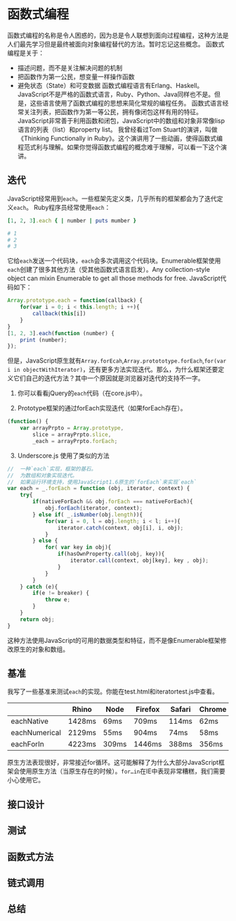 # 函数式编程
函数式编程的名称是令人困惑的，因为总是令人联想到面向过程编程，这种方法是人们最先学习但是最终被面向对象编程替代的方法。暂时忘记这些概念。
函数式编程是关于：
- 描述问题，而不是关注解决问题的机制
- 把函数作为第一公民，想变量一样操作函数
- 避免状态（State）和可变数据
函数式编程语言有Erlang、Haskell。JavaScript不是严格的函数式语言，Ruby、Python、Java同样也不是。但是，这些语言使用了函数式编程的思想来简化常规的编程任务。
函数式语言经常关注列表，把函数作为第一等公民，拥有像闭包这样有用的特征。JavaScript非常善于利用函数和闭包，JavaScript中的数组和对象非常像lisp语言的列表（list）和property list。
我曾经看过Tom Stuart的演讲，叫做《Thinking Functionally in Ruby》。这个演讲用了一些动画，使得函数式编程范式利与理解。如果你觉得函数式编程的概念难于理解，可以看一下这个演讲。

## 迭代
JavaScript经常用到`each`。一些框架先定义类，几乎所有的框架都会为了迭代定义`each`。
Ruby程序员经常使用`each`：
```ruby
[1, 2, 3].each { | number | puts mumber }

# 1
# 2
# 3

```
它给`each`发送一个代码块，`each`会多次调用这个代码块。Enumerable框架使用`each`创建了很多其他方法（受其他函数式语言启发）。Any collection-style object can mixin Enumerable to  get all those methods for free.
JavaScript代码如下：
```JavaScript
Array.prototype.each = function(callback) {
    for(var i = 0; i < this.length; i ++){
        callback(this[i])
    }
}
[1, 2, 3].each(function (number) {
    print (number);
});
```
但是，JavaScript原生就有`Array.forEcah`,`Array.protototype.forEach`,`for(var i in objectWithIterator)`，还有更多方法实现迭代。那么，为什么框架还要定义它们自己的迭代方法？其中一个原因就是浏览器对迭代的支持不一字。

1. 你可以看看jQuery的`each`代码（在core.js中）。

2. Prototype框架的通过forEach实现迭代（如果forEach存在）。
```JavaScript
(function() {
    var arrayPrpto = Array.prototype,
        slice = arrayPrpto.slice,
        _each = arrayPrpto.forEach;
```

3. Underscore.js 使用了类似的方法
```JavaScript
//  一种`each`实现，框架的基石。
//  为数组和对象实现迭代。
//  如果运行环境支持，使用JavaScript1.6原生的`forEach`来实现`each`
var each = _.forEach = function (obj, iterator, context) {
    try{
        if(nativeForEach && obj.forEach === nativeForEach){
            obj.forEach(iterator, context);
        } else if( _.isNumber(obj.length)){
            for(var i = 0, l = obj.length; i < l; i++){
                iterator.catch(context, obj[i], i, obj);
            }
        } else {
            for( var key in obj){
                if(hasOwnProperty.call(obj, key)){
                    iterator.call(context, obj[key], key , obj);
                }
            }
        }
    } catch (e){
        if(e != breaker) {
            throw e;
        }
    }
    return obj;
}
```
这种方法使用JavaScript的可用的数据类型和特征，而不是像Enumerable框架修改原生的对象和数组。

## 基准
我写了一些基准来测试`each`的实现。你能在test.html和iteratortest.js中查看。

|              | Rhino |Node  |Firefox |Safari |Chrome |Opera  |IE8   | IE7    | IE6|
| ------------ | ----- |----  |------- |------ |------ |-----  |---   | ---    | ---|
|eachNative    |1428ms |69ms  |709ms   |114ms  |62ms   |1116ms||||
|eachNumerical |2129ms |55ms  |904ms   |74ms   |58ms   |1026ms |3674ms| 10764ms| 6840ms|
|eachForIn     |4223ms |309ms |1446ms  |388ms  |356ms  |2378ms |4844ms| 21782ms| 14224ms|

原生方法表现很好，非常接近for循环。这可能解释了为什么大部分JavaScript框架会使用原生方法（当原生存在的时候）。`for…in`在IE中表现非常糟糕，我们需要小心使用它。


## 接口设计
## 测试
## 函数式方法
## 链式调用
## 总结